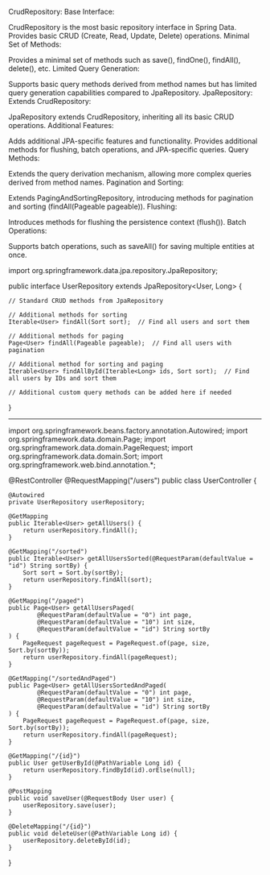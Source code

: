 CrudRepository:
Base Interface:

CrudRepository is the most basic repository interface in Spring Data.
Provides basic CRUD (Create, Read, Update, Delete) operations.
Minimal Set of Methods:

Provides a minimal set of methods such as save(), findOne(), findAll(), delete(), etc.
Limited Query Generation:

Supports basic query methods derived from method names but has limited query generation capabilities compared to JpaRepository.
JpaRepository:
Extends CrudRepository:

JpaRepository extends CrudRepository, inheriting all its basic CRUD operations.
Additional Features:

Adds additional JPA-specific features and functionality.
Provides additional methods for flushing, batch operations, and JPA-specific queries.
Query Methods:

Extends the query derivation mechanism, allowing more complex queries derived from method names.
Pagination and Sorting:

Extends PagingAndSortingRepository, introducing methods for pagination and sorting (findAll(Pageable pageable)).
Flushing:

Introduces methods for flushing the persistence context (flush()).
Batch Operations:

Supports batch operations, such as saveAll() for saving multiple entities at once.



import org.springframework.data.jpa.repository.JpaRepository;

public interface UserRepository extends JpaRepository<User, Long> {

    // Standard CRUD methods from JpaRepository

    // Additional methods for sorting
    Iterable<User> findAll(Sort sort);  // Find all users and sort them

    // Additional methods for paging
    Page<User> findAll(Pageable pageable);  // Find all users with pagination

    // Additional method for sorting and paging
    Iterable<User> findAllById(Iterable<Long> ids, Sort sort);  // Find all users by IDs and sort them

    // Additional custom query methods can be added here if needed
}


---------------------
import org.springframework.beans.factory.annotation.Autowired;
import org.springframework.data.domain.Page;
import org.springframework.data.domain.PageRequest;
import org.springframework.data.domain.Sort;
import org.springframework.web.bind.annotation.*;

@RestController
@RequestMapping("/users")
public class UserController {

    @Autowired
    private UserRepository userRepository;

    @GetMapping
    public Iterable<User> getAllUsers() {
        return userRepository.findAll();
    }

    @GetMapping("/sorted")
    public Iterable<User> getAllUsersSorted(@RequestParam(defaultValue = "id") String sortBy) {
        Sort sort = Sort.by(sortBy);
        return userRepository.findAll(sort);
    }

    @GetMapping("/paged")
    public Page<User> getAllUsersPaged(
            @RequestParam(defaultValue = "0") int page,
            @RequestParam(defaultValue = "10") int size,
            @RequestParam(defaultValue = "id") String sortBy
    ) {
        PageRequest pageRequest = PageRequest.of(page, size, Sort.by(sortBy));
        return userRepository.findAll(pageRequest);
    }

    @GetMapping("/sortedAndPaged")
    public Page<User> getAllUsersSortedAndPaged(
            @RequestParam(defaultValue = "0") int page,
            @RequestParam(defaultValue = "10") int size,
            @RequestParam(defaultValue = "id") String sortBy
    ) {
        PageRequest pageRequest = PageRequest.of(page, size, Sort.by(sortBy));
        return userRepository.findAll(pageRequest);
    }

    @GetMapping("/{id}")
    public User getUserById(@PathVariable Long id) {
        return userRepository.findById(id).orElse(null);
    }

    @PostMapping
    public void saveUser(@RequestBody User user) {
        userRepository.save(user);
    }

    @DeleteMapping("/{id}")
    public void deleteUser(@PathVariable Long id) {
        userRepository.deleteById(id);
    }
}

